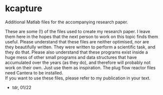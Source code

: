 # kcapture
Additional Matlab files for the accompanying research paper.

These are some (!) of the files used to create my research paper. I leave them here in the hopes that the next person to work on this topic finds them useful. Please understand that these files are neither optimised, nor are they beautifully written. They were written to perform a scientific task, and they do that. Please also understand that these programs exist inside a huge mess of other small programs and data structures that have accumulated over the years (as they do), and therefore will probably not work on their own. Just use them as inspiration. The plug flow reactor files need Cantera to be installed.  
If you want to use these files, please refer to my publication in your text. 

- tdr, 01/22
